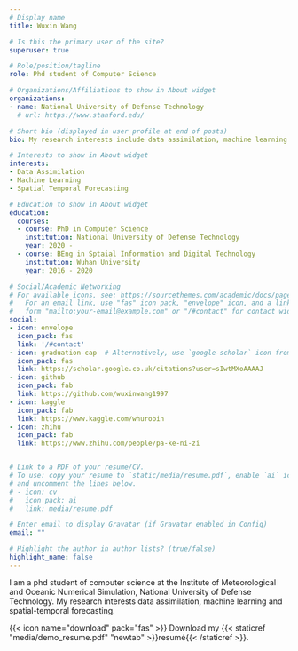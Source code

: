 ```yaml
---
# Display name
title: Wuxin Wang

# Is this the primary user of the site?
superuser: true

# Role/position/tagline
role: Phd student of Computer Science

# Organizations/Affiliations to show in About widget
organizations:
- name: National University of Defense Technology
  # url: https://www.stanford.edu/

# Short bio (displayed in user profile at end of posts)
bio: My research interests include data assimilation, machine learning and spatial-temporal forecasting.

# Interests to show in About widget
interests:
- Data Assimilation
- Machine Learning
- Spatial Temporal Forecasting

# Education to show in About widget
education:
  courses:
  - course: PhD in Computer Science
    institution: National University of Defense Technology
    year: 2020 -
  - course: BEng in Sptaial Information and Digital Technology
    institution: Wuhan University
    year: 2016 - 2020

# Social/Academic Networking
# For available icons, see: https://sourcethemes.com/academic/docs/page-builder/#icons
#   For an email link, use "fas" icon pack, "envelope" icon, and a link in the
#   form "mailto:your-email@example.com" or "/#contact" for contact widget.
social:
- icon: envelope
  icon_pack: fas
  link: '/#contact'
- icon: graduation-cap  # Alternatively, use `google-scholar` icon from `ai` icon pack
  icon_pack: fas
  link: https://scholar.google.co.uk/citations?user=sIwtMXoAAAAJ
- icon: github
  icon_pack: fab
  link: https://github.com/wuxinwang1997
- icon: kaggle
  icon_pack: fab
  link: https://www.kaggle.com/whurobin
- icon: zhihu
  icon_pack: fab
  link: https://www.zhihu.com/people/pa-ke-ni-zi


# Link to a PDF of your resume/CV.
# To use: copy your resume to `static/media/resume.pdf`, enable `ai` icons in `params.toml`, 
# and uncomment the lines below.
# - icon: cv
#   icon_pack: ai
#   link: media/resume.pdf

# Enter email to display Gravatar (if Gravatar enabled in Config)
email: ""

# Highlight the author in author lists? (true/false)
highlight_name: false
---
```


I am a phd student of computer science at the Institute of Meteorological and Oceanic Numerical Simulation, National University of Defense Technology. My research interests data assimilation, machine learning and spatial-temporal forecasting. 

{{< icon name="download" pack="fas" >}} Download my {{< staticref "media/demo_resume.pdf" "newtab" >}}resumé{{< /staticref >}}.
